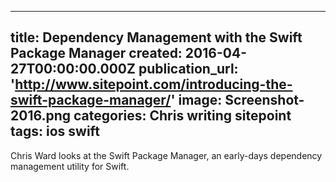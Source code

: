   - --
title: Dependency Management with the Swift Package Manager
created: 2016-04-27T00:00:00.000Z
publication_url: 'http://www.sitepoint.com/introducing-the-swift-package-manager/'
image: Screenshot-2016.png
categories: Chris writing sitepoint
tags: ios swift
---

Chris Ward looks at the Swift Package Manager, an early-days dependency management utility for Swift.
